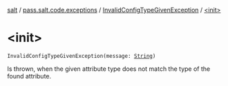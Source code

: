 [salt](../../index.md) / [pass.salt.code.exceptions](../index.md) / [InvalidConfigTypeGivenException](index.md) / [&lt;init&gt;](./-init-.md)

# &lt;init&gt;

`InvalidConfigTypeGivenException(message: `[`String`](https://kotlinlang.org/api/latest/jvm/stdlib/kotlin/-string/index.html)`)`

Is thrown, when the given attribute type does not match the type of the found attribute.

